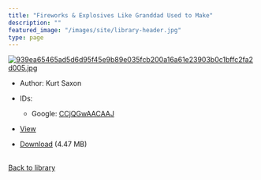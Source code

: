 ```yaml
---
title: "Fireworks & Explosives Like Granddad Used to Make"
description: ""
featured_image: "/images/site/library-header.jpg"
type: page
---
```


<a href="https://drive.google.com/file/d/1GbcTSbCmg5R99HdOdfZyxLRrk0xvobjd/view" target="_blank">![939ea65465ad5d6d95f45e9b89e035fcb200a16a61e23903b0c1bffc2fa2d005.jpg](/images/library/939ea65465ad5d6d95f45e9b89e035fcb200a16a61e23903b0c1bffc2fa2d005.jpg)</a>
* Author: Kurt Saxon
* IDs:
  * Google: <a href="https://books.google.com/books?id=CCjQGwAACAAJ" target="_blank">CCjQGwAACAAJ</a>
* <a href="https://drive.google.com/file/d/1GbcTSbCmg5R99HdOdfZyxLRrk0xvobjd/view" target="_blank">View</a>

* [Download](https://drive.google.com/uc?export=download&id=1GbcTSbCmg5R99HdOdfZyxLRrk0xvobjd) (4.47 MB)

<br />[Back to library](/library/)
